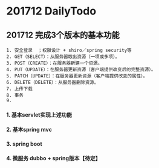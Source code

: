 # 201712 DailyTodo
## 201712 完成3个版本的基本功能
```
1. 安全登录  ；权限设计 + shiro／spring security等
2. GET（SELECT）：从服务器取出资源（一项或多项）。
3. POST（CREATE）：在服务器新建一个资源。
4. PUT（UPDATE）：在服务器更新资源（客户端提供改变后的完整资源）。
5. PATCH（UPDATE）：在服务器更新资源（客户端提供改变的属性）。
6. DELETE（DELETE）：从服务器删除资源。
7. 上传下载
8. 事务
9. 
```
#### 1. 基本servlet实现上述功能
#### 2. 基本spring mvc
#### 3. spring boot
#### 4. 微服务 dubbo + spring版本【待定】


